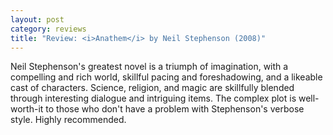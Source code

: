 ```yaml
---
layout: post
category: reviews
title: "Review: <i>Anathem</i> by Neil Stephenson (2008)"
---
```


Neil Stephenson's greatest novel is a triumph of imagination, with a compelling and rich world, skillful pacing and foreshadowing, and a likeable cast of characters. Science, religion, and magic are skillfully blended through interesting dialogue and intriguing items. The complex plot is well-worth-it to those who don't have a problem with Stephenson's verbose style. Highly recommended.
